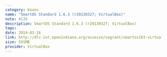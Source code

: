 ```yaml
---
category: boxes
name: "SmartOS Standard 1.6.3 (r20130327; VirtualBox)"
note: #136
description: SmartOS Standard 1.6.3 (r20130327; VirtualBox)
tags:
date: 2014-02-16
link: http://dlc-int.openindiana.org/aszeszo/vagrant/smartos163-virtualbox-20130327.box
size: 591MB
provider: VirtualBox
---
```

